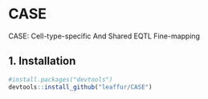 CASE
================

CASE: Cell-type-specific And Shared EQTL Fine-mapping

## 1. Installation

``` r
#install.packages("devtools")
devtools::install_github("leaffur/CASE")
```